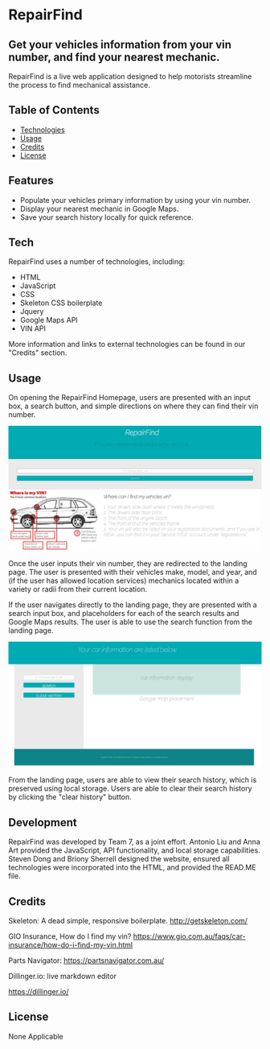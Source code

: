 # RepairFind
## Get your vehicles information from your vin number, and find your nearest mechanic.

RepairFind is a live web application designed to help motorists streamline the process to find mechanical assistance.

## Table of Contents
- [Technologies](#technologies)
- [Usage](#usage)
- [Credits](#credits)
- [License](#license)

## Features

- Populate your vehicles primary information by using your vin number. 
- Display your nearest mechanic in Google Maps.
- Save your search history locally for quick reference. 

## Tech

RepairFind uses a number of technologies, including:

- HTML
- JavaScript
- CSS
- Skeleton CSS boilerplate
- Jquery
- Google Maps API
- VIN API

More information and links to external technologies can be found in our "Credits" section. 

## Usage

On opening the RepairFind Homepage, users are presented with an input box, a search button, and simple directions on where they can find their vin number. 

![RepairFind Homepage](images/readmeHomePage.png)

Once the user inputs their vin number, they are redirected to the landing page. The user is presented with their vehicles make, model, and year, and (if the user has allowed location services) mechanics located within a variety or radii from their current location. 

If the user navigates directly to the landing page, they are presented with a search input box, and placeholders for each of the search results and Google Maps results. The user is able to use the search function from the landing page. 

![RepairFind Landing Page](images/readmeLandingPageDefault.png)

From the landing page, users are able to view their search history, which is preserved using local storage. Users are able to clear their search history by clicking the "clear history" button. 


## Development

RepairFind was developed by Team 7, as a joint effort. Antonio Liu and Anna Art provided the JavaScript, API functionality, and local storage capabilities. Steven Dong and Briony Sherrell designed the website, ensured all technologies were incorporated into the HTML, and provided the READ.ME file. 

## Credits

Skeleton: A dead simple, responsive boilerplate. http://getskeleton.com/

GIO Insurance, How do I find my vin? https://www.gio.com.au/faqs/car-insurance/how-do-i-find-my-vin.html

Parts Navigator: https://partsnavigator.com.au/

Dillinger.io: live markdown editor

https://dillinger.io/


## License

None Applicable

